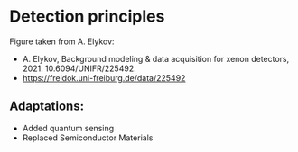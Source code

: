 # Detection principles

Figure taken from A. Elykov:

- A. Elykov, Background modeling & data acquisition for xenon detectors, 2021. 10.6094/UNIFR/225492.
- https://freidok.uni-freiburg.de/data/225492

## Adaptations:

- Added quantum sensing
- Replaced Semiconductor Materials
